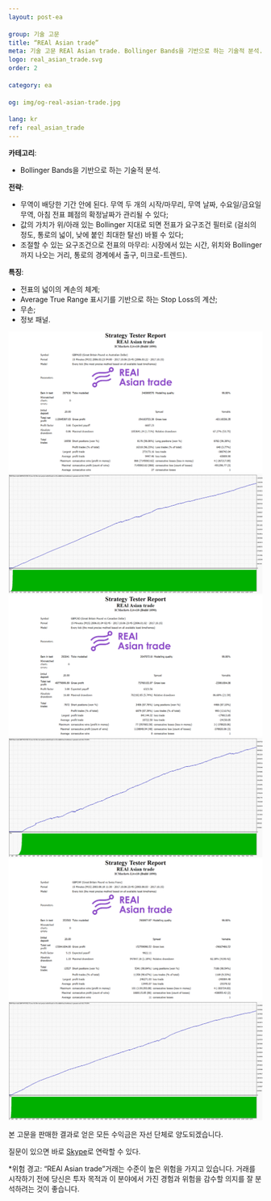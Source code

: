 ```yaml
---
layout: post-ea

group: 기술 고문 
title: “REAl Asian trade”
meta: 기술 고문 REAl Asian trade. Bollinger Bands을 기반으로 하는 기술적 분석. 본 고문을 판매한 결과로 얻은 모든 수익금은 자선 단체로 양도되겠습니다.
logo: real_asian_trade.svg
order: 2

category: ea

og: img/og-real-asian-trade.jpg

lang: kr
ref: real_asian_trade
---
```


**카테고리**:
  - Bollinger Bands을 기반으로 하는 기술적 분석.

**전략**:
  - 무역이 배당한 기간 안에 된다. 무역 두 개의 시작/마무리, 무역 날짜, 수요일/금요일 무역, 아침 전표 폐점의 확정날짜가 관리될 수 있다;
  - 값의 가치가 위/아래 있는 Bollinger 지대로 되면 전표가 요구조건 필터로 (걸쇠의 정도, 통로의 넓이, 낮에 붙인 최대한 탈선) 바뀔 수 있다;
  - 조절할 수 있는 요구조건으로 전표의 마무리: 시장에서 있는 시간, 위치와 Bollinger까지 나오는 거리, 통로의 경계에서 출구, 미크로-트렌드).

**특징**:
  - 전표의 넓이의 계손의 체계;
  - Average True Range 표시기를 기반으로 하는 Stop Loss의 계산;
  - 무손;
  - 정보 패널.

<a data-fancybox="gallery" href="/img/ea/en/GBPAUD_Strategy_Tester_Report_REAl_Asian_trade_(ENG).png"><img src="/img/ea/en/GBPAUD_Strategy_Tester_Report_REAl_Asian_trade_(ENG).png" alt=""></a>
<a data-fancybox="gallery" href="/img/ea/en/GBPAUD_Strategy_Tester_Report_Graph_REAl_Asian_trade_(ENG).png"><img src="/img/ea/en/GBPAUD_Strategy_Tester_Report_Graph_REAl_Asian_trade_(ENG).png" alt=""></a>
<a data-fancybox="gallery" href="/img/ea/en/GBPCAD_Strategy_Tester_Report_REAl_Asian_trade_(ENG).png"><img src="/img/ea/en/GBPCAD_Strategy_Tester_Report_REAl_Asian_trade_(ENG).png" alt=""></a>
<a data-fancybox="gallery" href="/img/ea/en/GBPCAD_Strategy_Tester_Report_Graph_REAl_Asian_trade_(ENG).png"><img src="/img/ea/en/GBPCAD_Strategy_Tester_Report_Graph_REAl_Asian_trade_(ENG).png" alt=""></a>
<a data-fancybox="gallery" href="/img/ea/en/GBPCHF_Strategy_Tester_Report_REAl_Asian_trade_(ENG).png"><img src="/img/ea/en/GBPCHF_Strategy_Tester_Report_REAl_Asian_trade_(ENG).png" alt=""></a>
<a data-fancybox="gallery" href="/img/ea/en/GBPCHF_Strategy_Tester_Report_Graph_REAl_Asian_trade_(ENG).png"><img src="/img/ea/en/GBPCHF_Strategy_Tester_Report_Graph_REAl_Asian_trade_(ENG).png" alt=""></a>

본 고문을 판매한 결과로 얻은 모든 수익금은 자선 단체로 양도되겠습니다.

질문이 있으면 바로 <a href="skype:chutkoy89?chat" target="_blank">Skype</a>로 연락할 수 있다.

*위험 경고: “REAl Asian trade”거래는 수준이 높은 위험을 가지고 있습니다. 거래를 시작하기 전에 당신은 투자 목적과 이 분야에서 가진 경험과 위험을 감수할 의지를 잘 분석하려는 것이 좋습니다.
